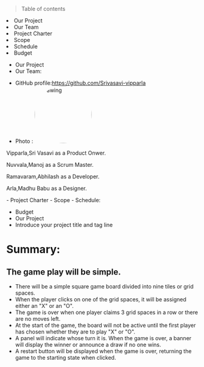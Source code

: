 
> Table of contents
<li>Our Project</li>
<li>Our Team</li>
<li>Project Charter</li>
<li>Scope</li>
<li>Schedule</li>
<li>Budget</li>

- Our Project
- Our Team:

*  GitHub profile:https://github.com/Srivasavi-vipparla
*  Photo : <img src="pictures/vasu.png" alt="drawing" width="150" style="border-radius:50%" /> 
<p>Vipparla,Sri Vasavi as a Product Onwer.</p>
<p>Nuvvala,Manoj as a Scrum Master.</p>
<p>Ramavaram,Abhilash as a Developer.</p>
<p>Arla,Madhu Babu as a Designer.</p>
- Project Charter
- Scope
- Schedule:

- Budget
- Our Project
- Introduce your project title and tag line
# Summary:
## The game play will be simple.
* There will be a simple square game board divided into nine tiles or grid spaces. 
* When the player clicks on one of the grid spaces, it will be assigned either an "X" or an "O". 
* The game is over when one player claims 3 grid spaces in a row or there are no moves left. 
* At the start of the game, the board will not be active until the first player has chosen whether they are to play "X" or "O".
* A panel will indicate whose turn it is. When the game is over, a banner will display the winner or announce a draw if no one wins. 
* A restart button will be displayed when the game is over, returning the game to the starting state when clicked.

